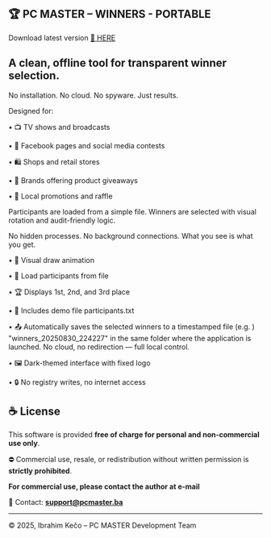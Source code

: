 ## 🏆 PC MASTER – WINNERS - PORTABLE

Download latest version [🔗 HERE](https://payhip.com/b/LXTuo)

## A clean, offline tool for transparent winner selection.

No installation. No cloud. No spyware. Just results.

Designed for:

• 📺 TV shows and broadcasts

• 📱 Facebook pages and social media contests

• 🛍️ Shops and retail stores

• 🧃 Brands offering product giveaways

• 🎉 Local promotions and raffle

Participants are loaded from a simple  file. Winners are selected with visual rotation and audit-friendly logic.

No hidden processes. No background connections. What you see is what you get.

• 🎰 Visual draw animation

• 📂 Load participants from file

• 🏆 Displays 1st, 2nd, and 3rd place

• 🧾 Includes demo file participants.txt

• 📤 Automatically saves the selected winners to a timestamped  file (e.g. ) "winners_20250830_224227" in the same folder where the application is launched. No cloud, no redirection — full local control.

• 🖼️ Dark-themed interface with fixed logo

• 🔒 No registry writes, no internet access

## ☕ License

This software is provided **free of charge for personal and non-commercial use only**.

⛔ Commercial use, resale, or redistribution without written permission is **strictly prohibited**.
   
   **For commercial use, please contact the author at e-mail**

📧 Contact: **support@pcmaster.ba**

---

© 2025, Ibrahim Kečo – PC MASTER Development Team
